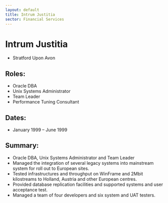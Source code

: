 ```yaml
---
layout: default
title: Intrum Justitia
sector: Financial Services
---
```

# Intrum Justitia
- Stratford Upon Avon

## Roles: 
- Oracle DBA
- Unix Systems Administrator
- Team Leader
- Performance Tuning Consultant

## Dates:  
- January 1999 – June 1999

## Summary:
-	Oracle DBA, Unix Systems Administrator and Team Leader
-	Managed the integration of several legacy systems into mainstream system for roll out to European sites. 
-	Tested infrastructures and throughput on WinFrame and 2Mbit kilostreams to Holland, Austria and other European centres.
-	Provided database replication facilities and supported systems and user acceptance test.
-	Managed a team of four developers and six system and UAT testers.

